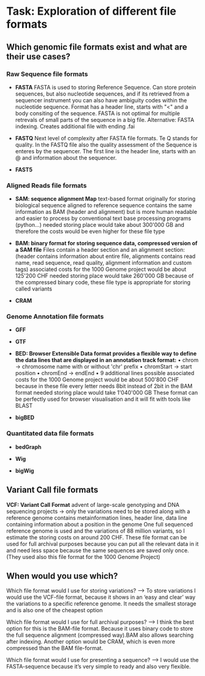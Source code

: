 # Task: Exploration of different file formats

## Which genomic file formats exist and what are their use cases?

### Raw Sequence file formats

* **FASTA**
FASTA is used to storing Reference Sequence. Can store protein sequences, but also nucleotide sequences, and if its retrieved from a sequencer instrument you can also have ambiguity codes within the nucleotide sequence.
Format has a header line, starts with "<" and a body consiting of the sequence.
FASTA is not optimal for multiple retrevals of small parts of the sequence in a big file.
Alternative: FASTA indexing. Creates additional file with ending .fai

* **FASTQ**
Next level of complexity after FASTA file formats. Te Q stands for quality. In the FASTQ file also the quality assessment of the Sequence is enteres by the sequencer.
The first line is the header line, starts with an @ and information about the sequencer.

* **FAST5**

### Aligned Reads file formats

* **SAM: sequence alignment Map**
text-based format originally for storing biological sequence aligned to reference sequence
contains the same information as BAM (header and alignment) but is more human readable and easier to process by conventional text base processing programs (python…)
needed storing place would take about 300'000 GB
and therefore the costs would be even higher for these file type

* **BAM: binary format for storing sequence data, compressed version of a SAM file**
Files contain a header section and an alignment section: (header contains information about entire file, alignments contains read name, read sequence, read quality, alignment information and custom tags)
associated costs for the 1000 Genome project would be about 125'200 CHF
needed storing place would take 260'000 GB
because of the compressed binary code, these file type is appropriate for storing called variants

* **CRAM**

### Genome Annotation file formats
* **GFF**

* **GTF**

* **BED: Browser Extensible Data format provides a flexible way to define the data lines that are displayed in an annotation track
format:**
•	chrom -> chromosome name with or without 'chr' prefix
•	chromStart -> start position
•	chromEnd -> endEnd
•	9 additional lines possible
associated costs for the 1000 Genome project would be about 500'800 CHF because in these file every letter needs 8bit instead of 2bit in the BAM format
needed storing place would take 1'040'000 GB
These format can be perfectly used for browser visualisation and it will fit with tools like BLAST

* **bigBED**

### Quantitated data file formats

* **bedGraph**

* **Wig**

* **bigWig**

## Variant Call file formats

**VCF: Variant Call Format**
advent of large-scale genotyping and DNA sequencing projects -> only the variations need to be stored along with a reference genome
contains metainformation lines, header line, data line containing information about a position in the genome
One full sequenced reference genome is used and the variations of 88 million variants, so I estimate the storing costs on around 200 CHF.
These file format can be used for full archival purposes because you can put all the relevant data in it and need less space because the same sequences are saved only once.
(They used also this file format for the 1000 Genome Project)

## When would you use which?

Which file format would I use for storing variations?
--> To store variations I would use the VCF-file format, because it shows in an ‘easy and clear’ way the 
variations to a specific reference genome. It needs the smallest storage and is also one of the cheapest option 

Which file format would I use for full archival purposes?
--> I think the best option for this is the BAM-file format. Because it uses binary code to store the full sequence alignment 
(compressed way).BAM also allows searching after indexing. 
Another option would be CRAM, which is even more compressed than the BAM file-format. 

Which file format would I use for presenting a sequence? 
--> I would use the FASTA-sequence because it’s very simple to ready and also very flexible.
